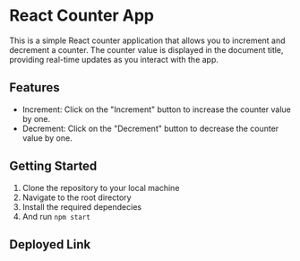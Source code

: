 # React Counter App

This is a simple React counter application that allows you to increment and decrement a counter. The counter value is displayed in the document title, providing real-time updates as you interact with the app.

## Features

* Increment: Click on the "Increment" button to increase the counter value by one.
* Decrement: Click on the "Decrement" button to decrease the counter value by one.

## Getting Started

1. Clone the repository to your local machine
2. Navigate to the root directory
3. Install the required dependecies 
4. And run `npm start`

## Deployed Link
